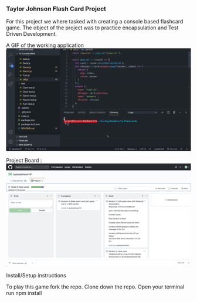 ### Taylor Johnson Flash Card Project
For this project we where tasked with creating a console based flashcard game. The object of the project was to practice encapsulation and Test Driven Development.

A GIF of the working application
![gif of working application](readme-assests/flash-card-example.gif)

Project Board : ![project-board](readme-assests/project-board.png)

Install/Setup instructions

To play this game fork the repo.
Clone down the repo.
Open your terminal 
run npm install

